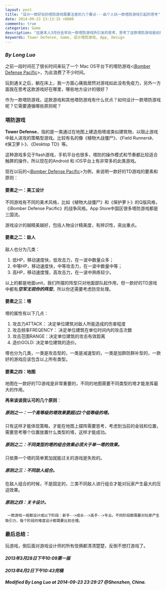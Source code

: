 ```yaml
---
layout: post
title: "设计一款好玩的塔防游戏需要注意的几个要点---由个人玩一款塔防游戏引起的思考"
date: 2014-09-23 23:13:15 +0800
comments: true
categories: Game
description: "这是本人3月份去年玩一款塔防游戏所引发的思考，思考了这款塔防游戏是如何让人沉迷的，对如何设计一款塔防游戏提出了一些原则和设计要点。"
keywords: Tower Defense, Game, 设计塔防游戏, App, Design
---
```


### ***By Long Luo***

之前一段时间花了很长时间来玩了一个 Mac OS平台下的塔防游戏<[iBomber Defense Pacific](https://itunes.apple.com/us/app/ibomber-defense-pacific/id498249308)>，为此浪费了不少时间。

玩到通关之后，躺在床上，我一方面心痛我居然对游戏如此没有免疫力，另外一方面我在思考这款游戏好在哪里，哪些地方设计的很好？

作为一款塔防游戏，这款游戏和其他塔防游戏有什么优点？如何设计一款塔防游戏呢？它需要遵循哪些原则呢？

### 塔防游戏

**Tower Defense**，指的是一类通过在地图上建造炮塔或类似建筑物，以阻止游戏中敌人进攻的策略型游戏。比较有名的像《植物大战僵尸》、《Field Runners》、《保卫萝卜》、《Desktop TD》等。

这种游戏多见于flash游戏，手机平台也很多，塔防的操作模式和节奏都比较适合触屏的操作，所以现在的Android 和 iOS平台上有非常多的此类游戏。

现在以玩的<[iBomber Defense Pacific](https://itunes.apple.com/us/app/ibomber-defense-pacific/id498249308)>为例，来说明一款好的TD游戏的要素和原则：

<!--more-->

#### 要素之一：美工设计

不同游戏有不同的美术风格，比如《植物大战僵尸》和《保护萝卜》的Q版风格， 《iBomber Defense Pacific》的战争风格。App Store中国区很多塔防游戏都是三国流。

游戏设计的越精美越好，包括人物设计精美度，有辨识性，突出重点。

#### 要素之二：敌人

敌人也分为几类：

1. 低HP，移动速度快，低攻击力，在一波中数量众多；
2. 中等HP，移动速度快，中等攻击力，在一波中数量中等；
3. 高HP，移动速度慢，高攻击力，在一波中熟练较少。

以上的都是地面unit，我们所摆的阵型只对地面部队起作用，但一款好的TD游戏中都有***空军无视你的阵型***，所以你还需要考虑防空处理。

#### 要素之三：塔

塔的属性有以下几点：

1. 攻击力ATTACK： 决定单位建筑对敌人所能造成的伤害程度
2. 攻击频率FREQENCY： 决定单位建筑在单位时间内的攻击次数
3. 攻击范围RANGE：决定单位建筑的攻击有效距离
4. 造价GOLD: 决定单位建筑的造价。

塔也分为几类，一类是攻击型的，一类是减速型的，一类是加群防群补型的，一款好的游戏应该包含以上所有类型。
     
#### 要素之四：地图

地图在一款好的TD游戏是非常重要的，不同的地图需要不同类型的塔才能发挥最大的作用。

**再来谈谈我认可的几个原则**：

##### 原则之一：一个高等级的塔效果要超过2个低等级的塔。

只有这样才能体现策略，才能在地图上摆阵需要思考，考虑到当前的金钱和位置，需要思考哪个位置放置什么类型的塔，这样才能成功。

##### 原则之二：不同类型的塔的组合效果必须大于单一塔的效果。

只依靠一个塔的简单累加就能过关的游戏是失败的。
     
##### 原则之三：不同敌人组合。

在敌人组合的时候，不是固定的，三类不同敌人进行组合才能对玩家产生最大的压迫效果。

##### 原则之四：关卡设计。
     一款游戏一般都设计成以下阶段：新手-->成长-->高手-->专业。不同阶段都需要对玩家产生吸引力，每个阶段的难度设计都需要比较合理。


### 最后总结：

玩游戏，倒后面对游戏设计师的所有伎俩都清清楚楚，反倒不想打游戏了。


#### ***2013年3月28日下午10:09第一版***
#### ***2013年4月2日下午10:43完稿***

#### ***Modified By Long Luo at 2014-09-23 23:29:27 @Shenzhen, China.***

